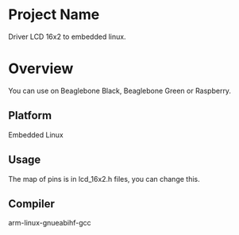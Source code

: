 # Project Name
Driver LCD 16x2 to embedded linux. 

# Overview
You can use on Beaglebone Black, Beaglebone Green or Raspberry.

## Platform
Embedded Linux

## Usage
The map of pins is in lcd_16x2.h files, you can change this.

## Compiler
arm-linux-gnueabihf-gcc